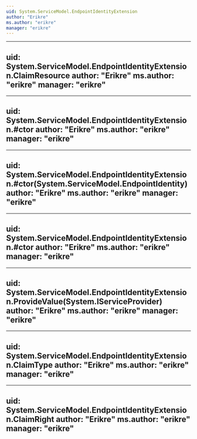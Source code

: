 ```yaml
---
uid: System.ServiceModel.EndpointIdentityExtension
author: "Erikre"
ms.author: "erikre"
manager: "erikre"
---
```


---
uid: System.ServiceModel.EndpointIdentityExtension.ClaimResource
author: "Erikre"
ms.author: "erikre"
manager: "erikre"
---

---
uid: System.ServiceModel.EndpointIdentityExtension.#ctor
author: "Erikre"
ms.author: "erikre"
manager: "erikre"
---

---
uid: System.ServiceModel.EndpointIdentityExtension.#ctor(System.ServiceModel.EndpointIdentity)
author: "Erikre"
ms.author: "erikre"
manager: "erikre"
---

---
uid: System.ServiceModel.EndpointIdentityExtension.#ctor
author: "Erikre"
ms.author: "erikre"
manager: "erikre"
---

---
uid: System.ServiceModel.EndpointIdentityExtension.ProvideValue(System.IServiceProvider)
author: "Erikre"
ms.author: "erikre"
manager: "erikre"
---

---
uid: System.ServiceModel.EndpointIdentityExtension.ClaimType
author: "Erikre"
ms.author: "erikre"
manager: "erikre"
---

---
uid: System.ServiceModel.EndpointIdentityExtension.ClaimRight
author: "Erikre"
ms.author: "erikre"
manager: "erikre"
---
